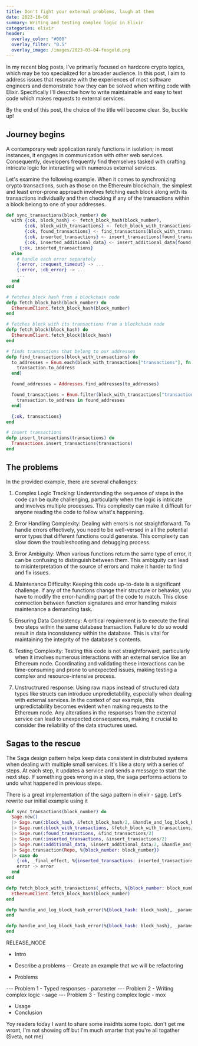 ```yaml
---
title: Don't fight your external problems, laugh at them
date: 2023-10-06
summary: Writing and testing complex logic in Elixir
categories: elixir
header:
  overlay_color: "#000"
  overlay_filter: "0.5"
  overlay_image: /images/2023-03-04-foogold.png
---
```


In my recent blog posts, I've primarily focused on hardcore crypto topics, which may be too specialized for a broader audience. In this post, I aim to address issues that resonate with the experiences of most software engineers and demonstrate how they can be solved when writing code with Elixir. Specifically I'll describe how to write maintainable and easy to test code which makes requests to external services.

By the end of this post, the choice of the title will become clear. So, buckle up!

## Journey begins

A contemporary web application rarely functions in isolation; in most instances, it engages in communication with other web services. Consequently, developers frequently find themselves tasked with crafting intricate logic for interacting with numerous external services.

Let's examine the following example. When it comes to synchronizing crypto transactions, such as those on the Ethereum blockchain, the simplest and least error-prone approach involves fetching each block along with its transactions individually and then checking if any of the transactions within a block belong to one of your addresses.


```elixir
def sync_transactions(block_number) do
  with {:ok, block_hash} <- fetch_block_hash(block_number),
       {:ok, block_with_transactions} <- fetch_block_with_transactions(block_hash),
       {:ok, found_transactions} <- find_transactions(block_with_transactions),
       {:ok, inserted_transactions} <- insert_transactions(found_transactions),
       {:ok, inserted_additional_data} <- insert_additional_data(found_transactions) do
     {:ok, inserted_transactions}
  else
    # handle each error separately
    {:error, :request_timeout} -> ...
    {:error, :db_error} -> ...
    ...
  end
end

# fetches block hash from a blockchain node
defp fetch_block_hash(block_number) do
  EthereumClient.fetch_block_hash(block_number)
end

# fetches block with its transactions from a blockchain node
defp fetch_block(block_hash) do
  EthereumClient.fetch_block(block_hash)
end

# finds transactions that belong to our addresses
defp find_transactions(block_with_transactions) do
  to_addresses = Enum.each(block_with_transactions["transactions"], fn transaction ->
    transaction.to_address
  end)

  found_addresses = Addresses.find_addresses(to_addresses)

  found_transactions = Enum.filter(block_with_transactions["transactions"], fn transaction ->
    transaction.to_address in found_addresses
  end)

  {:ok, transactions}
end

# insert transactions
defp insert_transactions(transactions) do
  Transactions.insert_transactions(transactions)
end
```
## The problems

In the provided example, there are several challenges:

1. Complex Logic Tracking: Understanding the sequence of steps in the code can be quite challenging, particularly when the logic is intricate and involves multiple processes. This complexity can make it difficult for anyone reading the code to follow what's happening.

2. Error Handling Complexity: Dealing with errors is not straightforward. To handle errors effectively, you need to be well-versed in all the potential error types that different functions could generate. This complexity can slow down the troubleshooting and debugging process.

3. Error Ambiguity: When various functions return the same type of error, it can be confusing to distinguish between them. This ambiguity can lead to misinterpretation of the source of errors and make it harder to find and fix issues.

4. Maintenance Difficulty: Keeping this code up-to-date is a significant challenge. If any of the functions change their structure or behavior, you have to modify the error-handling part of the code to match. This close connection between function signatures and error handling makes maintenance a demanding task.

5. Ensuring Data Consistency: A critical requirement is to execute the final two steps within the same database transaction. Failure to do so would result in data inconsistency within the database. This is vital for maintaining the integrity of the database's contents.

6. Testing Complexity: Testing this code is not straightforward, particularly when it involves numerous interactions with an external service like an Ethereum node. Coordinating and validating these interactions can be time-consuming and prone to unexpected issues, making testing a complex and resource-intensive process.

7. Unstructrured response: Using raw maps instead of structured data types like structs can introduce unpredictability, especially when dealing with external services. In the context of our example, this unpredictability becomes evident when making requests to the Ethereum node. Any alterations in the responses from the external service can lead to unexpected consequences, making it crucial to consider the reliability of the data structures used.

## Sagas to the rescue

The Saga design pattern helps keep data consistent in distributed systems when dealing with multiple small services. It's like a story with a series of steps. At each step, it updates a service and sends a message to start the next step. If something goes wrong in a step, the saga performs actions to undo what happened in previous steps.

There is a great implementation of the saga pattern in elixir - [sage](https://github.com/Nebo15/sage). Let's rewrite our initial example using it

```elixir
def sync_transactions(block_number) do
  Sage.new()
  |> Sage.run(:block_hash, &fetch_block_hash/2, &handle_and_log_block_hash_error/3)
  |> Sage.run(:block_with_transactions, &fetch_block_with_transactions/2, &handle_and_log_block_error/3)
  |> Sage.run(:found_transactions, &find_transactions/2)
  |> Sage.run(:inserted_transactions, &insert_transactions/2)
  |> Sage.run(:additional_data, &insert_additional_data/2, &handle_and_logerror/3)
  |> Sage.transaction(Repo, %{block_number: block_number})
  |> case do
    {:ok, _final_effect, %{inserted_transactions: inserted_transactions}} -> {:ok, inserted_transactions}
    error -> error
  end
end

defp fetch_block_with_transactions(_effects, %{block_number: block_number}) do
  EthereumClient.fetch_block_hash(block_number)
end

defp handle_and_log_block_hash_error(%{block_hash: block_hash}, _params) do
end

defp handle_and_log_block_hash_error(%{block_hash: block_hash}, _params) do
end
```

RELEASE_NODE

- Intro

- Describe a problems
-- Create an example that we will be refactoring

- Problems

--- Problem 1 - Typed responses - parameter
--- Problem 2 - Writing complex logic - sage
--- Problem 3 - Testing complex logic - mox

- Usage
- Conclusion

Yoy readers today I want to share some insidhts some topic. don't get me wront, I'm not showing off but I'm much smarter that you're all togather (Sveta, not me)
